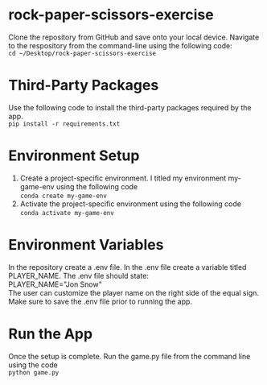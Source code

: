# rock-paper-scissors-exercise

Clone the repository from GitHub and save onto your local device.
Navigate to the respository from the command-line using the following code: <br>
    ``` cd ~/Desktop/rock-paper-scissors-exercise ```

# Third-Party Packages
Use the following code to install the third-party packages required by the app. <br>
    ```pip install -r requirements.txt```

# Environment Setup
1. Create a project-specific environment. I titled my environment my-game-env using the following code <br>
    ``` conda create my-game-env ```
2. Activate the project-specific environment using the following code <br>
    ``` conda activate my-game-env ```

# Environment Variables
In the repository create a .env file. In the .env file create a variable titled PLAYER_NAME.
The .env file should state: <br>
    PLAYER_NAME="Jon Snow" <br>
The user can customize the player name on the right side of the equal sign. Make sure to save the .env file prior to running the app.

# Run the App
Once the setup is complete. Run the game.py file from the command line using the code <br>
    ```python game.py```